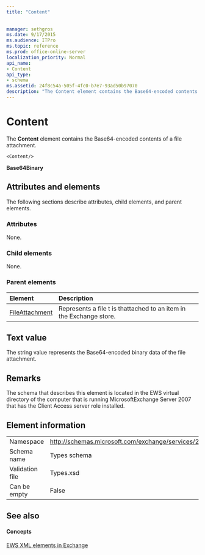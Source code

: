 ```yaml
---
title: "Content"
 
 
manager: sethgros
ms.date: 9/17/2015
ms.audience: ITPro
ms.topic: reference
ms.prod: office-online-server
localization_priority: Normal
api_name:
- Content
api_type:
- schema
ms.assetid: 24f8c54a-505f-4fc0-b7e7-93ad50b97070
description: "The Content element contains the Base64-encoded contents of a file attachment."
---
```


# Content

The **Content** element contains the Base64-encoded contents of a file attachment. 
  
```
<Content/>
```

 **Base64Binary**
## Attributes and elements

The following sections describe attributes, child elements, and parent elements.
  
### Attributes

None.
  
### Child elements

None.
  
### Parent elements

|**Element**|**Description**|
|:-----|:-----|
|[FileAttachment](fileattachment.md) <br/> |Represents a file t is thattached to an item in the Exchange store.  <br/> |
   
## Text value

The string value represents the Base64-encoded binary data of the file attachment.
  
## Remarks

The schema that describes this element is located in the EWS virtual directory of the computer that is running MicrosoftExchange Server 2007 that has the Client Access server role installed.
  
## Element information

|||
|:-----|:-----|
|Namespace  <br/> |http://schemas.microsoft.com/exchange/services/2006/types  <br/> |
|Schema name  <br/> |Types schema  <br/> |
|Validation file  <br/> |Types.xsd  <br/> |
|Can be empty  <br/> |False  <br/> |
   
## See also

#### Concepts

[EWS XML elements in Exchange](ews-xml-elements-in-exchange.md)

